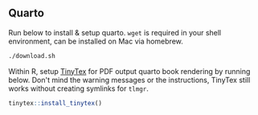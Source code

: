 ## Quarto

Run below to install & setup quarto. `wget` is required in your shell environment, can be installed on Mac via homebrew.

```sh
./download.sh
```

Within R, setup [TinyTex](https://yihui.org/tinytex/) for PDF output quarto book rendering by running below. Don't mind the warning messages or the instructions, TinyTex still works without creating symlinks for `tlmgr`.

```r
tinytex::install_tinytex()
```
